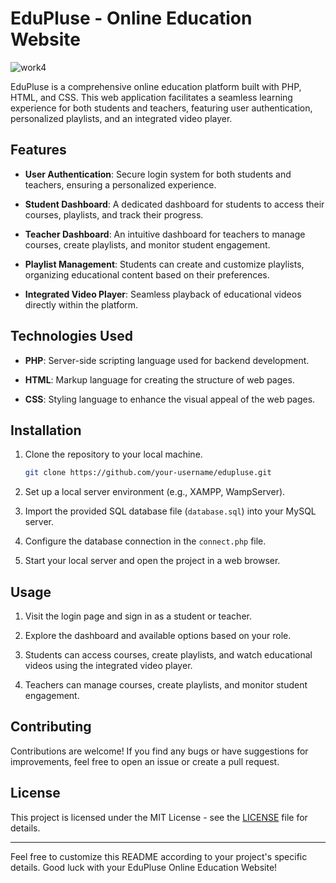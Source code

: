 # EduPluse - Online Education Website

![work4](https://github.com/rahul25062002/EduPulse/assets/75932347/3e06ed85-d90d-4f49-9df0-474c1719e45e)

EduPluse is a comprehensive online education platform built with PHP, HTML, and CSS. This web application facilitates a seamless learning experience for both students and teachers, featuring user authentication, personalized playlists, and an integrated video player.

## Features

- **User Authentication**: Secure login system for both students and teachers, ensuring a personalized experience.

- **Student Dashboard**: A dedicated dashboard for students to access their courses, playlists, and track their progress.

- **Teacher Dashboard**: An intuitive dashboard for teachers to manage courses, create playlists, and monitor student engagement.

- **Playlist Management**: Students can create and customize playlists, organizing educational content based on their preferences.

- **Integrated Video Player**: Seamless playback of educational videos directly within the platform.

## Technologies Used

- **PHP**: Server-side scripting language used for backend development.
  
- **HTML**: Markup language for creating the structure of web pages.
  
- **CSS**: Styling language to enhance the visual appeal of the web pages.

## Installation

1. Clone the repository to your local machine.

    ```bash
    git clone https://github.com/your-username/edupluse.git
    ```

2. Set up a local server environment (e.g., XAMPP, WampServer).

3. Import the provided SQL database file (`database.sql`) into your MySQL server.

4. Configure the database connection in the `connect.php` file.

5. Start your local server and open the project in a web browser.

## Usage

1. Visit the login page and sign in as a student or teacher.

2. Explore the dashboard and available options based on your role.

3. Students can access courses, create playlists, and watch educational videos using the integrated video player.

4. Teachers can manage courses, create playlists, and monitor student engagement.

## Contributing

Contributions are welcome! If you find any bugs or have suggestions for improvements, feel free to open an issue or create a pull request.

## License

This project is licensed under the MIT License - see the [LICENSE](LICENSE) file for details.

---

Feel free to customize this README according to your project's specific details. Good luck with your EduPluse Online Education Website!
